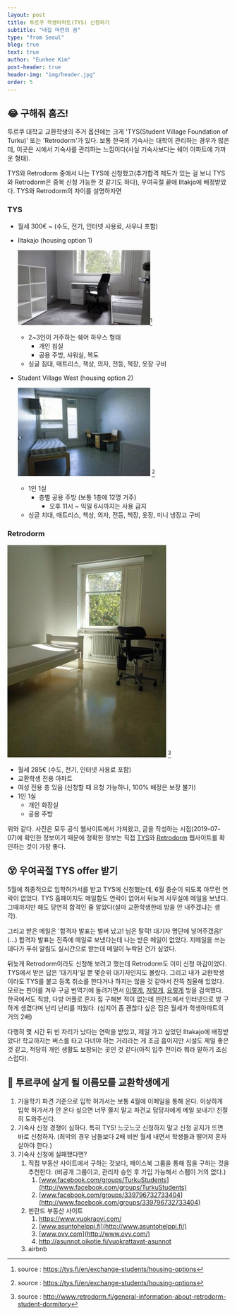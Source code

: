 ```yaml
---
layout: post
title: 투르쿠 학생아파트(TYS) 신청하기
subtitle: "내집 마련의 꿈"
type: "from Seoul"
blog: true
text: true
author: "Eunhee Kim"
post-header: true
header-img: "img/header.jpg"
order: 5
---
```

## 😂 구해줘 홈즈!

투르쿠 대학교 교환학생의 주거 옵션에는 크게 'TYS(Student Village Foundation of Turku)' 또는 'Retrodorm'가 있다. 보통 한국의 기숙사는 대학이 관리하는 경우가 많은데, 이곳은 시에서 기숙사를 관리하는 느낌이다(사실 기숙사보다는 쉐어 아파트에 가까운 형태). 

TYS와 Retrodorm 중에서 나는 TYS에 신청했고(추가합격 제도가 있는 걸 보니 TYS와 Retrodorm은 중복 신청 가능한 것 같기도 하다), 우여곡절 끝에 Iltakjo에 배정받았다. TYS와 Retrodorm의 차이를 설명하자면

### TYS

- 월세 300€ ~ (수도, 전기, 인터넷 사용료, 사우나 포함)

- Iltakajo (housing option 1)

  ![Iltakajo](img/Iltakajo.jpg)[^1]

  [^1 ]: source : https://tys.fi/en/exchange-students/housing-options

  - 2~3인이 거주하는 쉐어 하우스 형태
    - 개인 침실
    - 공용 주방, 샤워실, 복도
  - 싱글 침대, 매트리스, 책상, 의자, 전등, 책장, 옷장 구비




- Student Village West (housing option 2)

  ![west](./img/west.jpg) [^2]

  [^2 ]: source :  https://tys.fi/en/exchange-students/housing-options

  - 1인 1실
    - 층별 공용 주방 (보통 1층에 12명 거주)
      - 오후 11시 ~ 익일 6시까지는 사용 금지
  - 싱글 치대, 매트리스, 책상, 의자, 전등, 책장, 옷장, 미니 냉장고 구비



### Retrodorm

![retrodorm](img/retrodorm.jpg) [^3]

[^3]: source :  http://www.retrodorm.fi/general-information-about-retrodorm-student-dormitory

- 월세 285€ (수도, 전기, 인터넷 사용료 포함)
- 교환학생 전용 아파트
- 여성 전용 층 있음 (신청할 때 요청 가능하나, 100% 배정은 보장 불가)
- 1인 1실
  - 개인 화장실
  - 공용 주방



위와 같다. 사진은 모두 공식 웹사이트에서 가져왔고, 글을 작성하는 시점(2019-07-07)에 확인한 정보이기 때문에 정확한 정보는 직접 [TYS](<https://tys.fi/en/exchange-students/housing-options>)와 [Retrodorm](<http://www.retrodorm.fi/frequently-asked-questions>) 웹사이트를 확인하는 것이 가장 좋다.



## 😵 우여곡절 TYS offer 받기

5월에 최종적으로 입학허가서를 받고 TYS에 신청했는데, 6월 중순이 되도록 아무런 연락이 없었다. TYS 홈페이지도 메일함도 연락이 없어서 뒤늦게 사무실에 메일을 보냈다. 그때까지만 해도 당연히 합격인 줄 알았다(설마 교환학생한테 방을 안 내주겠냐는 생각).

그리고 받은 메일은 '합격자 발표는 벌써 났고! 님은 탈락! 대기자 명단에 넣어주겠음!' (...) 합격자 발표는 진즉에 메일로 보냈다는데 나는 받은 메일이 없었다. 지메일을 쓰는 데다가 푸쉬 알림도 실시간으로 받는데 메일이 누락된 건가 싶었다.

뒤늦게 Retrodorm이라도 신청해 보려고 했는데 Retrodorm도 이미 신청 마감이었다. TYS에서 받은 답은 '대기자'일 뿐 몇순위 대기자인지도 몰랐다. 그리고 내가 교환학생이라도 TYS를 붙고 등록 취소를 한다거나 하지는 않을 것 같아서 잔뜩 침울해 있었다. 모르는 핀어를 겨우 구글 번역기에 돌려가면서 [이렇게](<https://www.vuokraovi.com/>), [저렇게](<http://www.asuntohelppi.fi/>), [요렇게](<https://www.ovv.com/>) 방을 검색했다. 한국에서도 직방, 다방 어플로 혼자 집 구해본 적이 없는데 핀란드에서 인터넷으로 방 구하게 생겼다며 난리 난리를 피웠다. (심지어 좀 괜찮다 싶은 집은 월세가 학생아파트의 거의 2배)

다행히 몇 시간 뒤 빈 자리가 났다는 연락을 받았고, 제일 가고 싶었던 Iltakajo에 배정받았다! 학교까지는 버스를 타고 다녀야 하는 거리라는 게 조금 흠이지만 시설도 제일 좋은 것 같고, 적당히 개인 생활도 보장되는 곳인 것 같다(아직 입주 전이라 뭐라 말하기 조심스럽다). 



## 🚩 투르쿠에 살게 될 이름모를 교환학생에게

1. 가을학기 파견 기준으로 입학 허가서는 보통 4월에 이메일을 통해 온다. 이상하게 입학 허가서가 안 온다 싶으면 너무 쫄지 말고 파견교 담당자에게 메일 보내기! 친절히 도와주신다.
2. 기숙사 신청 경쟁이 심하다. 특히 TYS! 느긋느긋 신청하지 말고 신청 공지가 뜨면 바로 신청하자. (최악의 경우 남들보다 2배 비싼 월세 내면서 학생들과 떨어져 혼자 살아야 한다.)
3. 기숙사 신청에 실패했다면?
   1. 직접 부동산 사이트에서 구하는 것보다, 페이스북 그룹을 통해 집을 구하는 것을 추천한다. (비공개 그룹이고, 관리자 승인 후 가입 가능해서 스팸이 거의 없다.)
      1. [www.facebook.com/groups/TurkuStudents](http://www.facebook.com/groups/TurkuStudents)
      2. [www.facebook.com/groups/339796732733404](http://www.facebook.com/groups/339796732733404)
   2. 핀란드 부동산 사이트
      1. <https://www.vuokraovi.com/>
      2. [www.asuntohelppi.fi](http://www.asuntohelppi.fi/)
      3. [www.ovv.com](http://www.ovv.com/)
      4. <http://asunnot.oikotie.fi/vuokrattavat-asunnot>
   3. airbnb